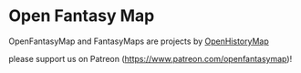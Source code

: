 # Open Fantasy Map

OpenFantasyMap and FantasyMaps are projects by [OpenHistoryMap](https://www.openhistorymap.org)

please support us on Patreon (https://www.patreon.com/openfantasymap)!
